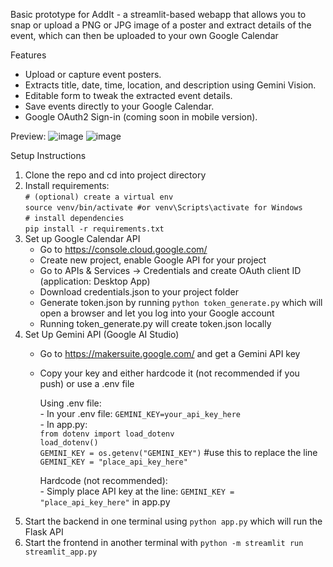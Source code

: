 Basic prototype for AddIt - a streamlit-based webapp that allows you to snap or upload a PNG or JPG image of a poster and extract details of the event, which can then be uploaded to your own Google Calendar  

Features
- Upload or capture event posters.
- Extracts title, date, time, location, and description using Gemini Vision.
- Editable form to tweak the extracted event details.
- Save events directly to your Google Calendar.
- Google OAuth2 Sign-in (coming soon in mobile version).





      
Preview:
![image](https://github.com/user-attachments/assets/9bbc0ea4-5b7f-4844-87f3-e0b5008f8153)
![image](https://github.com/user-attachments/assets/b169a55c-c997-456c-9556-419f2e7ba7ce)



Setup Instructions  
1. Clone the repo and cd into project directory
2. Install requirements:     
   `# (optional) create a virtual env`  
   `source venv/bin/activate #or venv\Scripts\activate for Windows`  
   `# install dependencies`  
   `pip install -r requirements.txt`  
3. Set up Google Calendar API
    - Go to https://console.cloud.google.com/
    - Create new project, enable Google API for your project
    - Go to APIs & Services -> Credentials and create OAuth client ID (application: Desktop App)
    - Download credentials.json to your project folder
    - Generate token.json by running `python token_generate.py` which will open a browser and let you log into your Google account
    - Running token_generate.py will create token.json locally
5. Set Up Gemini API (Google AI Studio)
   - Go to https://makersuite.google.com/ and get a Gemini API key
   - Copy your key and either hardcode it (not recommended if you push) or use a .env file

      Using .env file:   
         - In your .env file: `GEMINI_KEY=your_api_key_here`  
         - In app.py:  
         `from dotenv import load_dotenv`  
      `load_dotenv()`  
             `GEMINI_KEY = os.getenv("GEMINI_KEY")` #use this to replace the line `GEMINI_KEY = "place_api_key_here"`  
  
       Hardcode (not recommended):  
         - Simply place API key at the line: `GEMINI_KEY = "place_api_key_here"` in app.py  
6. Start the backend in one terminal using `python app.py` which will run the Flask API  
7. Start the frontend in another terminal with `python -m streamlit run streamlit_app.py`  

     
   
